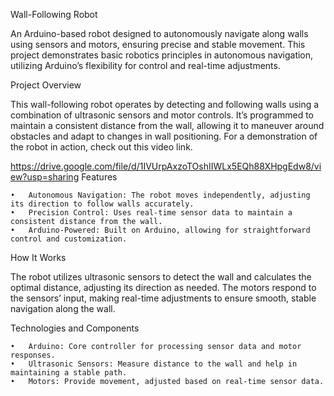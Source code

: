 Wall-Following Robot

An Arduino-based robot designed to autonomously navigate along walls using sensors and motors, ensuring precise and stable movement. This project demonstrates basic robotics principles in autonomous navigation, utilizing Arduino’s flexibility for control and real-time adjustments.

Project Overview

This wall-following robot operates by detecting and following walls using a combination of ultrasonic sensors and motor controls. It’s programmed to maintain a consistent distance from the wall, allowing it to maneuver around obstacles and adapt to changes in wall positioning.
For a demonstration of the robot in action, check out this video link.

https://drive.google.com/file/d/1IVUrpAxzoTOshIIWLx5EQh88XHpgEdw8/view?usp=sharing
Features

	•	Autonomous Navigation: The robot moves independently, adjusting its direction to follow walls accurately.
	•	Precision Control: Uses real-time sensor data to maintain a consistent distance from the wall.
	•	Arduino-Powered: Built on Arduino, allowing for straightforward control and customization.

How It Works

The robot utilizes ultrasonic sensors to detect the wall and calculates the optimal distance, adjusting its direction as needed. The motors respond to the sensors’ input, making real-time adjustments to ensure smooth, stable navigation along the wall.

Technologies and Components

	•	Arduino: Core controller for processing sensor data and motor responses.
	•	Ultrasonic Sensors: Measure distance to the wall and help in maintaining a stable path.
	•	Motors: Provide movement, adjusted based on real-time sensor data.

